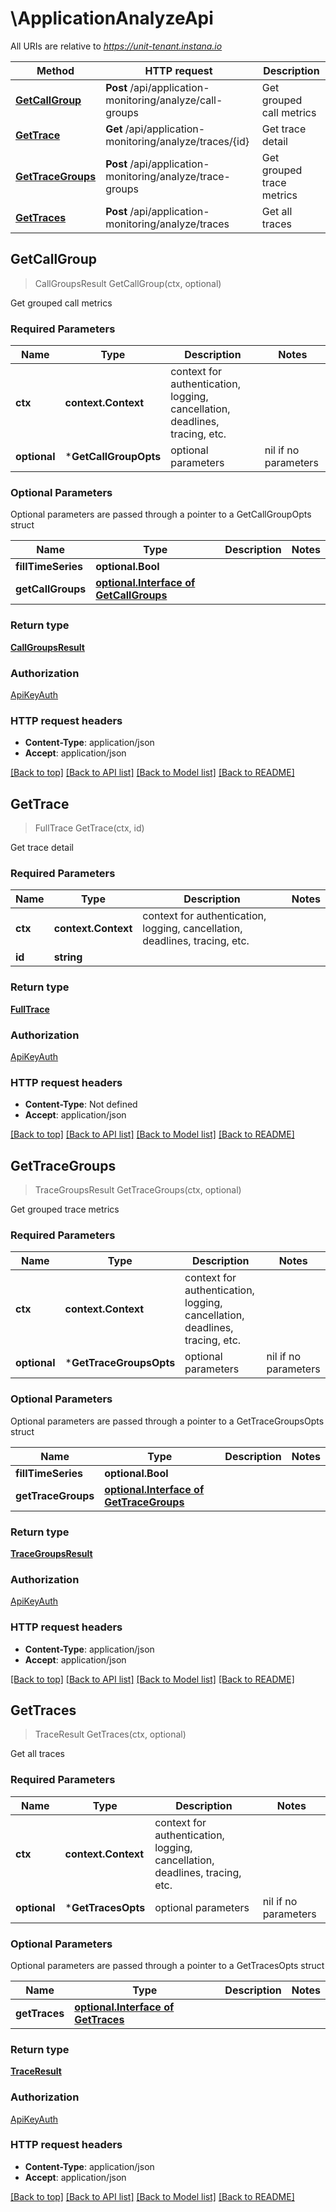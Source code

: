 # \ApplicationAnalyzeApi

All URIs are relative to *https://unit-tenant.instana.io*

Method | HTTP request | Description
------------- | ------------- | -------------
[**GetCallGroup**](ApplicationAnalyzeApi.md#GetCallGroup) | **Post** /api/application-monitoring/analyze/call-groups | Get grouped call metrics
[**GetTrace**](ApplicationAnalyzeApi.md#GetTrace) | **Get** /api/application-monitoring/analyze/traces/{id} | Get trace detail
[**GetTraceGroups**](ApplicationAnalyzeApi.md#GetTraceGroups) | **Post** /api/application-monitoring/analyze/trace-groups | Get grouped trace metrics
[**GetTraces**](ApplicationAnalyzeApi.md#GetTraces) | **Post** /api/application-monitoring/analyze/traces | Get all traces



## GetCallGroup

> CallGroupsResult GetCallGroup(ctx, optional)

Get grouped call metrics

### Required Parameters


Name | Type | Description  | Notes
------------- | ------------- | ------------- | -------------
**ctx** | **context.Context** | context for authentication, logging, cancellation, deadlines, tracing, etc.
 **optional** | ***GetCallGroupOpts** | optional parameters | nil if no parameters

### Optional Parameters

Optional parameters are passed through a pointer to a GetCallGroupOpts struct


Name | Type | Description  | Notes
------------- | ------------- | ------------- | -------------
 **fillTimeSeries** | **optional.Bool**|  | 
 **getCallGroups** | [**optional.Interface of GetCallGroups**](GetCallGroups.md)|  | 

### Return type

[**CallGroupsResult**](CallGroupsResult.md)

### Authorization

[ApiKeyAuth](../README.md#ApiKeyAuth)

### HTTP request headers

- **Content-Type**: application/json
- **Accept**: application/json

[[Back to top]](#) [[Back to API list]](../README.md#documentation-for-api-endpoints)
[[Back to Model list]](../README.md#documentation-for-models)
[[Back to README]](../README.md)


## GetTrace

> FullTrace GetTrace(ctx, id)

Get trace detail

### Required Parameters


Name | Type | Description  | Notes
------------- | ------------- | ------------- | -------------
**ctx** | **context.Context** | context for authentication, logging, cancellation, deadlines, tracing, etc.
**id** | **string**|  | 

### Return type

[**FullTrace**](FullTrace.md)

### Authorization

[ApiKeyAuth](../README.md#ApiKeyAuth)

### HTTP request headers

- **Content-Type**: Not defined
- **Accept**: application/json

[[Back to top]](#) [[Back to API list]](../README.md#documentation-for-api-endpoints)
[[Back to Model list]](../README.md#documentation-for-models)
[[Back to README]](../README.md)


## GetTraceGroups

> TraceGroupsResult GetTraceGroups(ctx, optional)

Get grouped trace metrics

### Required Parameters


Name | Type | Description  | Notes
------------- | ------------- | ------------- | -------------
**ctx** | **context.Context** | context for authentication, logging, cancellation, deadlines, tracing, etc.
 **optional** | ***GetTraceGroupsOpts** | optional parameters | nil if no parameters

### Optional Parameters

Optional parameters are passed through a pointer to a GetTraceGroupsOpts struct


Name | Type | Description  | Notes
------------- | ------------- | ------------- | -------------
 **fillTimeSeries** | **optional.Bool**|  | 
 **getTraceGroups** | [**optional.Interface of GetTraceGroups**](GetTraceGroups.md)|  | 

### Return type

[**TraceGroupsResult**](TraceGroupsResult.md)

### Authorization

[ApiKeyAuth](../README.md#ApiKeyAuth)

### HTTP request headers

- **Content-Type**: application/json
- **Accept**: application/json

[[Back to top]](#) [[Back to API list]](../README.md#documentation-for-api-endpoints)
[[Back to Model list]](../README.md#documentation-for-models)
[[Back to README]](../README.md)


## GetTraces

> TraceResult GetTraces(ctx, optional)

Get all traces

### Required Parameters


Name | Type | Description  | Notes
------------- | ------------- | ------------- | -------------
**ctx** | **context.Context** | context for authentication, logging, cancellation, deadlines, tracing, etc.
 **optional** | ***GetTracesOpts** | optional parameters | nil if no parameters

### Optional Parameters

Optional parameters are passed through a pointer to a GetTracesOpts struct


Name | Type | Description  | Notes
------------- | ------------- | ------------- | -------------
 **getTraces** | [**optional.Interface of GetTraces**](GetTraces.md)|  | 

### Return type

[**TraceResult**](TraceResult.md)

### Authorization

[ApiKeyAuth](../README.md#ApiKeyAuth)

### HTTP request headers

- **Content-Type**: application/json
- **Accept**: application/json

[[Back to top]](#) [[Back to API list]](../README.md#documentation-for-api-endpoints)
[[Back to Model list]](../README.md#documentation-for-models)
[[Back to README]](../README.md)

